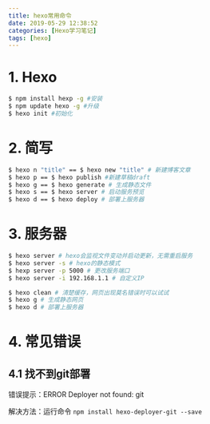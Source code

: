 ```yaml
---
title: hexo常用命令
date: 2019-05-29 12:38:52
categories: [Hexo学习笔记]
tags: [hexo]
---
```


# 1. Hexo

```bash
$ npm install hexp -g #安装
$ npm update hexo -g #升级
$ hexo init #初始化
```

# 2. 简写

```bash
$ hexo n "title" == $ hexo new "title" # 新建博客文章
$ hexo p == $ hexo publish #新建草稿draft
$ hexo g == $ hexo generate # 生成静态文件
$ hexo s == $ hexo server # 启动服务预览
$ hexo d == $ hexo deploy # 部署上服务器
```

# 3. 服务器

``` bash
$ hexo server # hexo会监视文件变动并启动更新，无需重启服务
$ hexo server -s # hexo的静态模式
$ hexp server -p 5000 # 更改服务端口
$ hexo server -i 192.168.1.1 # 自定义IP

$ hexo clean # 清楚缓存，网页出现莫名错误时可以试试
$ hexo g # 生成静态网页
$ hexo d # 部署上服务器
```

# 4. 常见错误

## 4.1 找不到git部署

错误提示：ERROR Deployer not found: git

解决方法：运行命令 `npm install hexo-deployer-git --save`